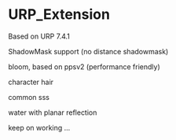 # URP_Extension
Based on URP 7.4.1

ShadowMask support (no distance shadowmask)

bloom, based on ppsv2  (performance friendly)

character hair

common sss

water with planar reflection


keep on working ...
